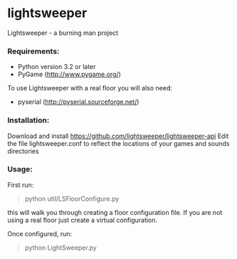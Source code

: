 lightsweeper
============

Lightsweeper - a burning man project


### Requirements:
  - Python version 3.2 or later
  - PyGame (http://www.pygame.org/)

 To use Lightsweeper with a real floor you will also need:
  - pyserial (http://pyserial.sourceforge.net/)


### Installation:

Download and install https://github.com/lightsweeper/lightsweeper-api
Edit the file lightsweeper.conf to reflect the locations of your games and sounds directories


### Usage:

 First run:

  > python util/LSFloorConfigure.py

 this will walk you through creating a floor configuration file. If you are not using
 a real floor just create a virtual configuration.

 Once configured, run:

  > python LightSweeper.py

